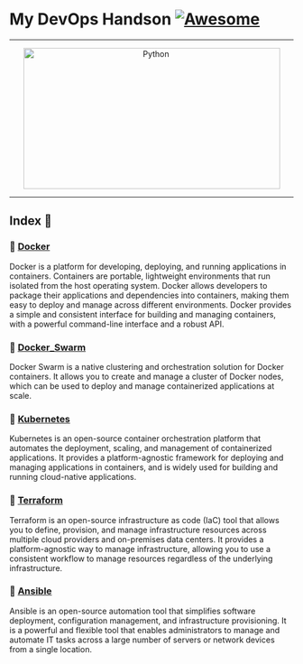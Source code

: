 My DevOps Handson  [![Awesome](https://cdn.rawgit.com/sindresorhus/awesome/d7305f38d29fed78fa85652e3a63e154dd8e8829/media/badge.svg)](https://github.com/sindresorhus/awesome)
===============
<hr>

<p align="center">
    <img alt="Python" src="https://cdn.worldvectorlogo.com/logos/devops-2.svg" height="250" width="455">
</p>
<hr>

## Index 📜

### 🔖 [Docker](https://github.com/Yakuphan-world/DevOps-Handson/tree/main/Docker)
Docker is a platform for developing, deploying, and running applications in containers. Containers are portable, lightweight environments that run isolated from the host operating system. Docker allows developers to package their applications and dependencies into containers, making them easy to deploy and manage across different environments. Docker provides a simple and consistent interface for building and managing containers, with a powerful command-line interface and a robust API.

### 🔖 [Docker_Swarm](https://github.com/Yakuphan-world/DevOps-Handson/tree/main/Docker_Swarm)
Docker Swarm is a native clustering and orchestration solution for Docker containers. It allows you to create and manage a cluster of Docker nodes, which can be used to deploy and manage containerized applications at scale.

### 🔖 [Kubernetes](https://github.com/Yakuphan-world/DevOps-Handson/tree/main/Kubernetes)
Kubernetes is an open-source container orchestration platform that automates the deployment, scaling, and management of containerized applications. It provides a platform-agnostic framework for deploying and managing applications in containers, and is widely used for building and running cloud-native applications.

### 🔖 [Terraform](https://github.com/Yakuphan-world/DevOps-Handson/tree/main/Terraform)
Terraform is an open-source infrastructure as code (IaC) tool that allows you to define, provision, and manage infrastructure resources across multiple cloud providers and on-premises data centers. It provides a platform-agnostic way to manage infrastructure, allowing you to use a consistent workflow to manage resources regardless of the underlying infrastructure.

### 🔖 [Ansible](https://github.com/Yakuphan-world/DevOps-Handson/tree/main/Ansible)
Ansible is an open-source automation tool that simplifies software deployment, configuration management, and infrastructure provisioning. It is a powerful and flexible tool that enables administrators to manage and automate IT tasks across a large number of servers or network devices from a single location.
